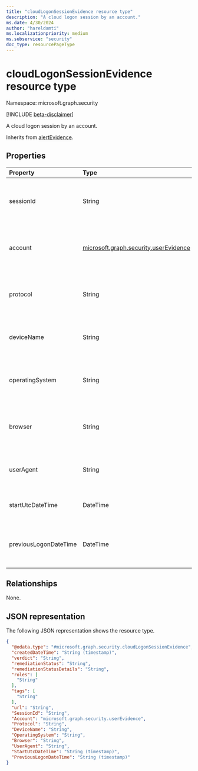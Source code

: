 ```yaml
---
title: "cloudLogonSessionEvidence resource type"
description: "A cloud logon session by an account."
ms.date: 4/30/2024
author: "hareldamti"
ms.localizationpriority: medium
ms.subservice: "security"
doc_type: resourcePageType
---
```


# cloudLogonSessionEvidence resource type

Namespace: microsoft.graph.security

[!INCLUDE [beta-disclaimer](../../includes/beta-disclaimer.md)]

A cloud logon session by an account.

Inherits from [alertEvidence](../resources/security-alertevidence.md).

## Properties
| Property  | Type |Description|
|:----------|:-------|:---|
| sessionId | String| The session id for the account reported in the alert | 
| account| [microsoft.graph.security.userEvidence](security-userevidence.md) | The Account associated with the logon session|
| protocol  | String| The auth protocol that is used in this session, if known|
| deviceName| String| The friendly name of the device, if known  |
| operatingSystem  | String| The operating system that the device is running, if known|
| browser| String | The browser that is used for the logon, if known |
| userAgent  | String | The user agent that is used for the logon, if known |
| startUtcDateTime | DateTime| The session start time, if known  |
| previousLogonDateTime | DateTime| The previous logon time for this account, if known  |

## Relationships
None.

## JSON representation
The following JSON representation shows the resource type.
<!-- {
  "blockType": "resource",
  "@odata.type": "microsoft.graph.security.cloudLogonSessionEvidence"
}
-->
``` json
{
  "@odata.type": "#microsoft.graph.security.cloudLogonSessionEvidence",
  "createdDateTime": "String (timestamp)",
  "verdict": "String",
  "remediationStatus": "String",
  "remediationStatusDetails": "String",
  "roles": [
    "String"
  ],
  "tags": [
    "String"
  ],
  "url": "String",
  "SessionId": "String",
  "Account": "microsoft.graph.security.userEvidence",
  "Protocol": "String",
  "DeviceName": "String",
  "OperatingSystem": "String",
  "Browser": "String",
  "UserAgent": "String",
  "StartUtcDateTime": "String (timestamp)",
  "PreviousLogonDateTime": "String (timestamp)"
}
```